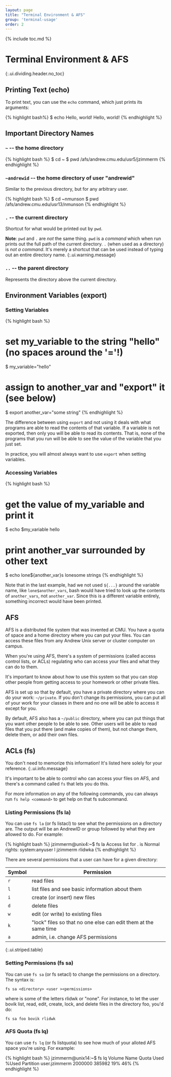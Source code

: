 ```yaml
---
layout: page
title: "Terminal Environment & AFS"
group: 'terminal-usage'
order: 2
---
```



{% include toc.md %}

# Terminal Environment & AFS
{:.ui.dividing.header.no_toc}

## Printing Text (echo)

To print text, you can use the `echo` command, which just prints its arguments:

{% highlight bash%}
$ echo Hello, world!
Hello, world!
{% endhighlight %}

## Important Directory Names

### `~` -- the home directory

{% highlight bash %}
$ cd ~
$ pwd
/afs/andrew.cmu.edu/usr5/jzimmerm
{% endhighlight %}

### `~andrewid` -- the home directory of user "andrewid"

Similar to the previous directory, but for any arbitrary user.

{% highlight bash %}
$ cd ~nmunson
$ pwd
/afs/andrew.cmu.edu/usr13/nmunson
{% endhighlight %}

### `.` -- the current directory

Shortcut for what would be printed out by `pwd`.

__Note__: `pwd` and `.` are _not_ the same thing. `pwd` is a _command_ which
when run prints out the full path of the current directory. `.` (when used as
a directory) is _not a command_. It's merely a shortcut that can be used instead
of typing out an entire directory name.
{:.ui.warning.message}

### `..` -- the parent directory

Represents the directory above the current directory.

## Environment Variables (export)

### Setting Variables

{% highlight bash %}
# set my_variable to the string "hello" (no spaces around the '='!)
$ my_variable="hello"

# assign to another_var and "export" it (see below)
$ export another_var="some string"
{% endhighlight %}

The difference between using `export` and not using it deals with what programs
are able to read the contents of that variable. If a variable is not exported,
then only you will be able to read its contents. That is, none of the programs
that you run will be able to see the value of the variable that you just set.

In practice, you will almost always want to use `export` when setting variables.

### Accessing Variables

{% highlight bash %}
# get the value of my_variable and print it
$ echo $my_variable
hello

# print another_var surrounded by other text
$ echo lone${another_var}s
lonesome strings
{% endhighlight %}

Note that in the last example, had we not used `${...}` around the variable
name, like `lone$another_vars`, bash would have tried to look up the contents
of `another_vars`, not `another_var`. Since this is a different variable
entirely, something incorrect would have been printed.

## AFS

AFS is a distributed file system that was invented at CMU. You have a quota of
space and a home directory where you can put your files. You can access these
files from any Andrew Unix server or cluster computer on campus.

When you're using AFS, there's a system of permissions (called access control
lists, or ACLs) regulating who can access your files and what they can do to
them.

It's important to know about how to use this system so that you can stop other
people from getting access to your homework or other private files.

AFS is set up so that by default, you have a private directory where you can do
your work: `~/private`. If you don't change its permissions, you can put all of
your work for your classes in there and no one will be able to access it except
for you.

By default, AFS also has a `~/public` directory, where you can put things that you
want other people to be able to see. Other users will be able to read files that
you put there (and make copies of them), but not change them, delete them, or
add their own files.

## ACLs (fs)

You don't need to memorize this information! It's listed here solely for your
reference.
{:.ui.info.message}

It's important to be able to control who can access your files on AFS, and
there's a command called `fs` that lets you do this.

For more information on any of the following commands, you can always run `fs
help <command>` to get help on that fs subcommand.

### Listing Permissions (fs la)

You can use `fs la` (or fs listacl) to see what the permissions on a directory
are. The output will be an AndrewID or group followed by what they are allowed
to do. For example:

{% highlight bash %}
jzimmerm@unix4:~$ fs la
Access list for . is
Normal rights:
  system:anyuser l
  jzimmerm rlidwka
{% endhighlight %}

There are several permissions that a user can have for a given directory:

| Symbol | Permission                                                      |
| ------ | ----------                                                      |
| `r`    | read files                                                      |
| `l`    | list files and see basic information about them                 |
| `i`    | create (or insert) new files                                    |
| `d`    | delete files                                                    |
| `w`    | edit (or write) to existing files                               |
| `k`    | "lock" files so that no one else can edit them at the same time |
| `a`    | admin, i.e. change AFS permissions                              |
{:.ui.striped.table}

### Setting Permissions (fs sa)

You can use `fs sa` (or fs setacl) to change the permissions on a directory. The
syntax is:

~~~
fs sa <directory> <user ><permissions>
~~~

where <permissions> is some of the letters rlidwk or "none". For instance, to let
the user bovik list, read, edit, create, lock, and delete files in the directory
foo, you'd do:

~~~
fs sa foo bovik rlidwk
~~~

### AFS Quota (fs lq)

You can use `fs lq` (or fs listquota) to see how much of your alloted AFS space
you're using. For example:

{% highlight bash %}
jzimmerm@unix14:~$ fs lq
Volume Name                    Quota       Used %Used   Partition
user.jzimmerm                2000000     385982   19%         46%
{% endhighlight %}

